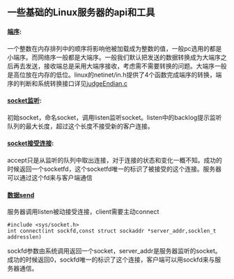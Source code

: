## 一些基础的Linux服务器的api和工具

#### [端序](judgeEndian.c):

一个整数在内存排列中的顺序将影响他被加载成为整数的值，一般pc选用的都是小端序。而网络序一般都是大端序。一般我们默认把发送的数据转换成为大端序之后再去发送，接收端总是采用大端序接收，考虑需不需要转换的问题。大端序一般是高位放在内存的低位。linux的netinet/in.h提供了4个函数完成端序的转换，端序的判断和系统转换接口详见[judgeEndian.c](judgeEndian.c)

#### [socket监听](socketListen.c):

初始socket，命名socket，调用listen监听socket。listen中的backlog提示监听队列的最大长度，超过这个长度不接受新的客户连接。

#### [socket接受连接](socketAccept.c):

accept只是从监听的队列中取出连接，对于连接的状态和变化一概不知。成功的时候返回一个socketfd，这个socketfd唯一的标识了被接受的这个连接。服务器可以通过这个fd来与客户端通信

#### [数据send](tcpSend.c)

服务器调用listen被动接受连接，client需要主动connect

```
#include <sys/socket.h>
int connect(int sockfd,const struct sockaddr *server_addr,socklen_t addresslen)
```

sockfd参数由系统调用返回一个socket，server_addr是服务器监听的socket。成功的时候返回0，sockfd唯一的标识了这个连接，客户端可以用sockfd来与服务器通信。

